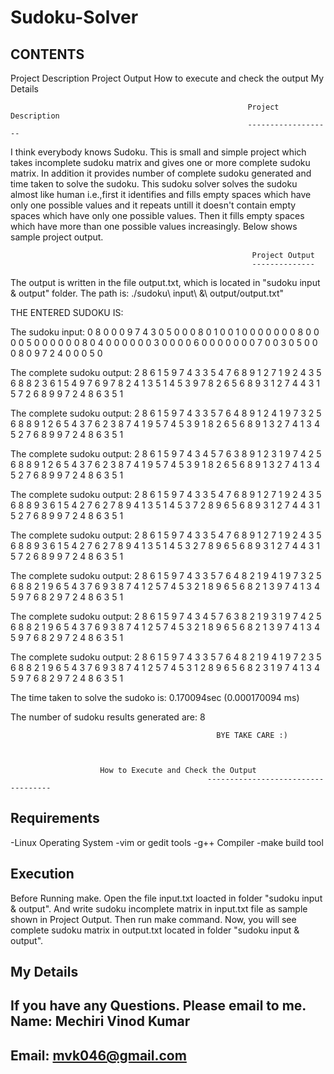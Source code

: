 Sudoku-Solver
=============

CONTENTS
--------
Project Description
Project Output
How to execute and check the output
My Details

                                                         Project Description
                                                         -------------------

I think everybody knows Sudoku. This is small and simple project which takes incomplete sudoku matrix and gives one or more complete sudoku matrix. In addition it provides number of complete sudoku generated and time taken to solve the sudoku. This sudoku solver solves the sudoku almost like human i.e.,first it identifies and fills empty spaces which have only one possible values and it repeats untill it doesn't contain empty spaces which have only one possible values. Then it fills empty spaces which have more than one possible values increasingly. Below shows sample project output.


                                                          Project Output
                                                          --------------

The output is written in the file output.txt, which is located in "sudoku input & output" folder.
The path is:  ./sudoku\ input\ \&\ output/output.txt"

THE ENTERED SUDOKU IS:

The sudoku input:
	 0 8 0 0 0 9 7 4 3
	 0 5 0 0 0 8 0 1 0
	 0 1 0 0 0 0 0 0 0
	 8 0 0 0 0 5 0 0 0
	 0 0 0 8 0 4 0 0 0
	 0 0 0 3 0 0 0 0 6
	 0 0 0 0 0 0 0 7 0
	 0 3 0 5 0 0 0 8 0
	 9 7 2 4 0 0 0 5 0


The complete sudoku output:
	 2 8 6 1 5 9 7 4 3
	 3 5 4 7 6 8 9 1 2
	 7 1 9 2 4 3 5 6 8
	 8 2 3 6 1 5 4 9 7
	 6 9 7 8 2 4 1 3 5
	 1 4 5 3 9 7 8 2 6
	 5 6 8 9 3 1 2 7 4
	 4 3 1 5 7 2 6 8 9
	 9 7 2 4 8 6 3 5 1


The complete sudoku output:
	 2 8 6 1 5 9 7 4 3
	 3 5 7 6 4 8 9 1 2
	 4 1 9 7 3 2 5 6 8
	 8 9 1 2 6 5 4 3 7
	 6 2 3 8 7 4 1 9 5
	 7 4 5 3 9 1 8 2 6
	 5 6 8 9 1 3 2 7 4
	 1 3 4 5 2 7 6 8 9
	 9 7 2 4 8 6 3 5 1


The complete sudoku output:
	 2 8 6 1 5 9 7 4 3
	 4 5 7 6 3 8 9 1 2
	 3 1 9 7 4 2 5 6 8
	 8 9 1 2 6 5 4 3 7
	 6 2 3 8 7 4 1 9 5
	 7 4 5 3 9 1 8 2 6
	 5 6 8 9 1 3 2 7 4
	 1 3 4 5 2 7 6 8 9
	 9 7 2 4 8 6 3 5 1


The complete sudoku output:
	 2 8 6 1 5 9 7 4 3
	 3 5 4 7 6 8 9 1 2
	 7 1 9 2 4 3 5 6 8
	 8 9 3 6 1 5 4 2 7
	 6 2 7 8 9 4 1 3 5
	 1 4 5 3 7 2 8 9 6
	 5 6 8 9 3 1 2 7 4
	 4 3 1 5 2 7 6 8 9
	 9 7 2 4 8 6 3 5 1


The complete sudoku output:
	 2 8 6 1 5 9 7 4 3
	 3 5 4 7 6 8 9 1 2
	 7 1 9 2 4 3 5 6 8
	 8 9 3 6 1 5 4 2 7
	 6 2 7 8 9 4 1 3 5
	 1 4 5 3 2 7 8 9 6
	 5 6 8 9 3 1 2 7 4
	 4 3 1 5 7 2 6 8 9
	 9 7 2 4 8 6 3 5 1


The complete sudoku output:
	 2 8 6 1 5 9 7 4 3
	 3 5 7 6 4 8 2 1 9
	 4 1 9 7 3 2 5 6 8
	 8 2 1 9 6 5 4 3 7
	 6 9 3 8 7 4 1 2 5
	 7 4 5 3 2 1 8 9 6
	 5 6 8 2 1 3 9 7 4
	 1 3 4 5 9 7 6 8 2
	 9 7 2 4 8 6 3 5 1


The complete sudoku output:
	 2 8 6 1 5 9 7 4 3
	 4 5 7 6 3 8 2 1 9
	 3 1 9 7 4 2 5 6 8
	 8 2 1 9 6 5 4 3 7
	 6 9 3 8 7 4 1 2 5
	 7 4 5 3 2 1 8 9 6
	 5 6 8 2 1 3 9 7 4
	 1 3 4 5 9 7 6 8 2
	 9 7 2 4 8 6 3 5 1


The complete sudoku output:
	 2 8 6 1 5 9 7 4 3
	 3 5 7 6 4 8 2 1 9
	 4 1 9 7 2 3 5 6 8
	 8 2 1 9 6 5 4 3 7
	 6 9 3 8 7 4 1 2 5
	 7 4 5 3 1 2 8 9 6
	 5 6 8 2 3 1 9 7 4
	 1 3 4 5 9 7 6 8 2
	 9 7 2 4 8 6 3 5 1


The time taken to solve the sudoko is: 0.170094sec (0.000170094 ms)

The number of sudoku results generated are: 8

                                                  BYE TAKE CARE :)                                                   

                                                

						How to Execute and Check the Output
                                                -----------------------------------
Requirements
------------
 -Linux Operating System
 -vim or gedit tools
 -g++ Compiler
 -make build tool

Execution
---------
 Before Running make. Open the file input.txt loacted in folder "sudoku input & output". And write sudoku incomplete matrix in input.txt file as sample shown in Project Output. Then run make command. Now, you will see complete sudoku matrix in output.txt located in folder "sudoku input & output".

 
My Details
----------
If you have any Questions. Please email to me.
Name: Mechiri Vinod Kumar
-----
Email: mvk046@gmail.com
------

